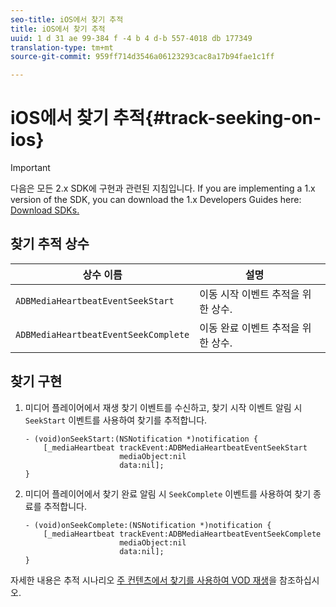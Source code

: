 ```yaml
---
seo-title: iOS에서 찾기 추적
title: iOS에서 찾기 추적
uuid: 1 d 31 ae 99-384 f -4 b 4 d-b 557-4018 db 177349
translation-type: tm+mt
source-git-commit: 959ff714d3546a06123293cac8a17b94fae1c1ff

---
```



# iOS에서 찾기 추적{#track-seeking-on-ios}

>[!IMPORTANT]
>
>다음은 모든 2.x SDK에 구현과 관련된 지침입니다. If you are implementing a 1.x version of the SDK, you can download the 1.x Developers Guides here: [Download SDKs.](../../../sdk-implement/download-sdks.md)

## 찾기 추적 상수

| 상수 이름 | 설명     |
|---|---|
| `ADBMediaHeartbeatEventSeekStart` | 이동 시작 이벤트 추적을 위한 상수. |
| `ADBMediaHeartbeatEventSeekComplete` | 이동 완료 이벤트 추적을 위한 상수. |

## 찾기 구현

1. 미디어 플레이어에서 재생 찾기 이벤트를 수신하고, 찾기 시작 이벤트 알림 시 `SeekStart` 이벤트를 사용하여 찾기를 추적합니다.

   ```
   - (void)onSeekStart:(NSNotification *)notification { 
       [_mediaHeartbeat trackEvent:ADBMediaHeartbeatEventSeekStart  
                        mediaObject:nil  
                        data:nil]; 
   }
   ```

1. 미디어 플레이어에서 찾기 완료 알림 시 `SeekComplete` 이벤트를 사용하여 찾기 종료를 추적합니다.

   ```
   - (void)onSeekComplete:(NSNotification *)notification { 
       [_mediaHeartbeat trackEvent:ADBMediaHeartbeatEventSeekComplete  
                        mediaObject:nil  
                        data:nil]; 
   }
   ```

자세한 내용은 추적 시나리오 [주 컨텐츠에서 찾기를 사용하여 VOD 재생](../../../sdk-implement/tracking-scenarios/vod-seeking.md)을 참조하십시오.

